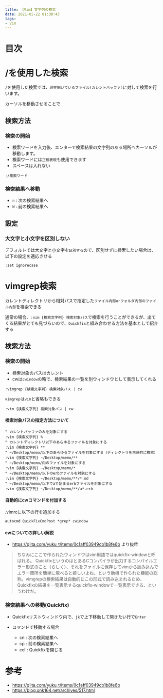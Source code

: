 ```yaml
---
title: 【Vim】文字列の検索
date: 2021-05-22 01:30:43
tags:
- Vim
---
```

# 目次
<!-- toc -->
<!-- more -->

# /を使用した検索
`/`を使用した検索では、`現在開いているファイル(カレントバッファ)`に対して検索を行います。

カーソルを移動させることで

## 検索方法
### 検索の開始
- 検索ワードを入力後、エンターで検索結果の文字列のある場所へカーソルが移動します。
- 検索ワードには`正規表現`も使用できます
- スペースは入れない
```
:/検索ワード
```

### 検索結果へ移動
- `n` : 次の検索結果へ
- `N` : 前の検索結果へ

## 設定
### 大文字と小文字を区別しない
デフォルトでは大文字と小文字を`区別する`ので、区別せずに検索したい場合は、以下の設定を適応させる
```
:set ignorecase
```

# vimgrep検索
カレントディレクトリから相対パスで指定した`ファイル内部orフォルダ内部のファイル内部`を検索できる

通常の場合、`:vim {検索文字列} 検索対象パス`で検索を行うことができるが、出てくる結果がとても見づらいので、`Quickfix`と組み合わせる方法を基本として紹介する

## 検索方法
### 検索の開始
- 検索対象のパスはカレント
- cwは`cwindow`の略で、検索結果の一覧を別ウィンドウとして表示してくれる
```
:vimgrep {検索文字列} 検索対象パス | cw
```

`vimgrep`は`vim`と省略もできる
```
:vim {検索文字列} 検索対象パス | cw
```

#### 検索対象パスの指定方法について
```
" カレントバッファのみを対象にする
:vim {検索文字列} %
" カレントディレクトリ以下のあらゆるファイルを対象にする
:vim {検索文字列} **
" ~/Desktop/memo/以下のあらゆるファイルを対象にする（ディレクトリを再帰的に検索）
:vim {検索文字列} ~/Desktop/memo/**
" ~/Desktop/memo/内のファイルを対象にする
:vim {検索文字列} ~/Desktop/memo/*
" ~/Desktop/memo/以下のerbファイルを対象にする
:vim {検索文字列} ~/Desktop/memo/**/*.md
" ~/Desktop/memo/以下でaで始まるerbファイルを対象にする
:vim {検索文字列} ~/Desktop/memo/**/a*.erb
```

#### 自動的にcwコマンドを付加する
.vimrcに以下の行を追加する
```
autocmd QuickFixCmdPost *grep* cwindow
```

#### cwについての詳しい解説
- https://qiita.com/yuku_t/items/0c1aff03949cb1b8fe6b
より抜粋
> ちなみにここで作られたウィンドウはvim用語ではquickfix-windowと呼ばれる。
QuickfixというのはとあるCコンパイラが出力するコンパイルエラー形式のこと（らしく）、それをファイルに保存してvimから読み込んでエラー箇所を簡単に飛べると嬉しいよね、という動機で作られた機能の総称。vimgrepの検索結果は自動的にこの形式で読み込まれるため、Quickfixの結果を一覧表示するquickfix-windowで一覧表示できる、というわけだ。

### 検索結果への移動(Quickfix)
- Quickfixリストウィンドウ内で、`jk`で上下移動して開きたい行で`Enter`

- コマンドで移動する場合
  - cn : 次の検索結果へ
  - cp : 前の検索結果へ
  - ccl : Quickfixを閉じる

# 参考
- https://qiita.com/yuku_t/items/0c1aff03949cb1b8fe6b
- https://blog.onk164.net/archives/517.html
